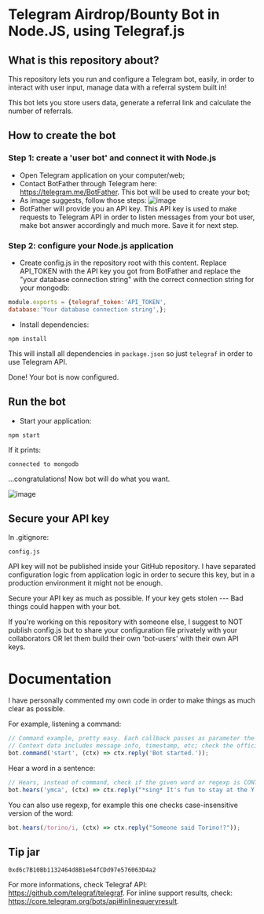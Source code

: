 # Telegram Airdrop/Bounty Bot in Node.JS, using Telegraf.js

## What is this repository about?
This repository lets you run and configure a Telegram bot, easily, in order to interact with user input, manage data with a referral system built in!

This bot lets you store users data, generate a referral link and calculate the number of referrals.

## How to create the bot

### Step 1: create a 'user bot' and connect it with Node.js
- Open Telegram application on your computer/web;
- Contact BotFather through Telegram here: https://telegram.me/BotFather. This bot will be used to create your bot;
- As image suggests, follow those steps:
![image](http://i.imgur.com/POZq2tq.png)
- BotFather will provide you an API key. This API key is used to make requests to Telegram API in order to listen messages from your bot user, make bot answer accordingly and much more. Save it for next step.

### Step 2: configure your Node.js application
- Create config.js in the repository root with this content. Replace API_TOKEN with the API key you got from BotFather and replace the "your database connection string" with the correct connection string for your mongodb:
```javascript
module.exports = {telegraf_token:'API_TOKEN',
database:'Your database connection string',};
```

- Install dependencies:
```
npm install
```
This will install all dependencies in `package.json` so just `telegraf` in order to use Telegram API.

Done! Your bot is now configured.

## Run the bot
- Start your application:
```
npm start
```
If it prints:
```
connected to mongodb
```
...congratulations! Now bot will do what you want.

![image](https://i.imgur.com/P7CtZ7r.png)

## Secure your API key
In .gitignore:
```
config.js
```
API key will not be published inside your GitHub repository.
I have separated configuration logic from application logic in order to secure this key, but in a production environment it might not be enough.

Secure your API key as much as possible.
If your key gets stolen --- Bad things could happen with your bot.

If you're working on this repository with someone else, I suggest to NOT publish config.js but to share your configuration file privately with your collaborators OR let them build their own 'bot-users' with their own API keys.

# Documentation
I have personally commented my own code in order to make things as much clear as possible.


For example, listening a command:
```javascript
// Command example, pretty easy. Each callback passes as parameter the context.
// Context data includes message info, timestamp, etc; check the official documentation or print ctx.
bot.command('start', (ctx) => ctx.reply('Bot started.'));
```

Hear a word in a sentence:
```javascript
// Hears, instead of command, check if the given word or regexp is CONTAINED in user input.
bot.hears('ymca', (ctx) => ctx.reply("*sing* It's fun to stay at the Y.M.C.A.!"));
```

You can also use regexp, for example this one checks case-insensitive version of the word:
```javascript
bot.hears(/torino/i, (ctx) => ctx.reply("Someone said Torino!?"));
```

## Tip jar
```
0xd6c7B10Bb1132464d8B1e64fCDd97e576063D4a2
```



For more informations, check Telegraf API: https://github.com/telegraf/telegraf.
For inline support results, check: https://core.telegram.org/bots/api#inlinequeryresult.
